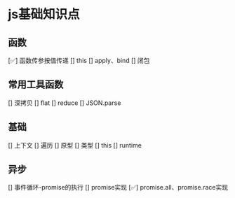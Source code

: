 # js基础知识点

## 函数

[✅] 函数传参按值传递
[] this
[] apply、bind
[] 闭包

## 常用工具函数

[] 深拷贝
[] flat
[] reduce
[] JSON.parse

## 基础

[] 上下文
[] 遍历
[] 原型
[] 类型
[] this
[] runtime

## 异步

[] 事件循环-promise的执行
[] promise实现
[✅] promise.all、promise.race实现
